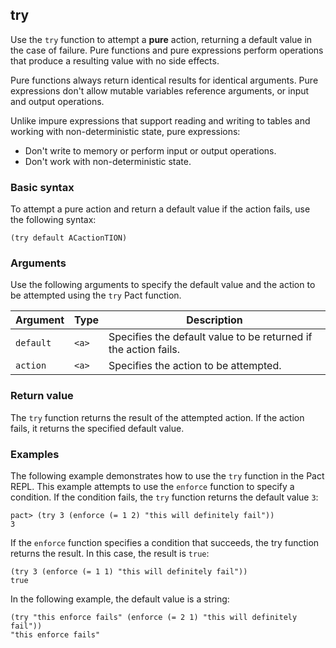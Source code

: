 ## try

Use the `try` function to attempt a **pure** action, returning a default value in the case of failure. 
Pure functions and pure expressions perform operations that produce a resulting value with no side effects. 

Pure functions always return identical results for identical arguments.
Pure expressions don't allow mutable variables reference arguments, or input and output operations.

Unlike impure expressions that support reading and writing to tables and working with non-deterministic state, pure expressions:

- Don't write to memory or perform input or output operations.
- Don't work with non-deterministic state. 

### Basic syntax

To attempt a pure action and return a default value if the action fails, use the following syntax:

```pact
(try default ACactionTION)
```

### Arguments

Use the following arguments to specify the default value and the action to be attempted using the `try` Pact function.

| Argument | Type | Description |
| --- | --- | --- |
| `default` | `<a>` | Specifies the default value to be returned if the action fails. |
| `action` | `<a>` | Specifies the action to be attempted. |

### Return value

The `try` function returns the result of the attempted action. 
If the action fails, it returns the specified default value.

### Examples

The following example demonstrates how to use the `try` function in the Pact REPL. 
This example attempts to use the `enforce` function to specify a condition.
If the condition fails, the `try` function returns the default value `3`:

```pact
pact> (try 3 (enforce (= 1 2) "this will definitely fail"))
3
```

If the `enforce` function specifies a condition that succeeds, the try function returns the result.
In this case, the result is `true`:

```pact
(try 3 (enforce (= 1 1) "this will definitely fail"))
true
```

In the following example, the default value is a string:

```pact
(try "this enforce fails" (enforce (= 2 1) "this will definitely fail"))
"this enforce fails"
```